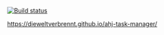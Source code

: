 [![Build status](https://ci.appveyor.com/api/projects/status/4pvgkm74e7ymp9mn?svg=true)](https://ci.appveyor.com/project/dieweltverbrennt/ahj-task-manager)

https://dieweltverbrennt.github.io/ahj-task-manager/
